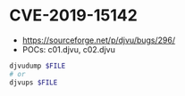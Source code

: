 # CVE-2019-15142
- https://sourceforge.net/p/djvu/bugs/296/
- POCs: c01.djvu, c02.djvu
```bash
djvudump $FILE
# or
djvups $FILE
```
